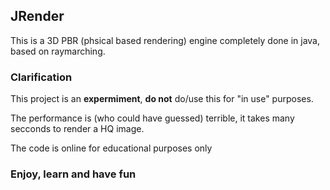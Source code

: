 ## JRender

This is a 3D PBR (phsical based rendering) engine completely done in java, based on raymarching.

### Clarification

This project is an **expermiment**, **do not** do/use this for "in use" purposes.

The performance is (who could have guessed) terrible, it takes many secconds to render a HQ image.

The code is online for educational purposes only


### Enjoy, learn and have fun
